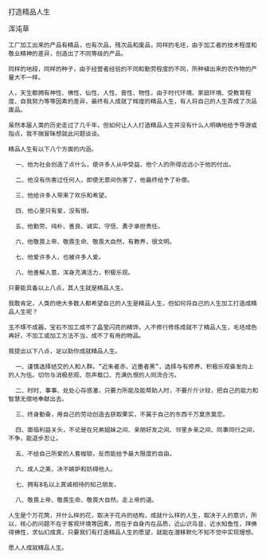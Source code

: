 打造精品人生

浑沌草


    工厂加工出来的产品有精品，也有次品、残次品和废品，同样的毛坯，由于加工者的技术程度和敬业精神的差异，创造出了不同等级的产品。

    同样的地段，同样的种子，由于经营者经验的不同和勤劳程度的不同，所种植出来的农作物的产量大不一样。

    人，天生都拥有神性、佛性、仙性、人性、兽性、物性，由于时代环境、家庭环境、受教育程度、自我努力等等因素的差异，最终有人成就了辉煌的精品人生，有人将自己的人生弄成了次品废品。

    虽然本届人类的历史走过了几千年，但如何让人人打造精品人生并没有什么人明确地给予导游或指点，我不揣冒昧想就此问题谈谈。

    精品人生有以下八个方面的内涵。

      一、他为社会创造了点什么，使许多人从中受益，他个人的所得远远小于他的付出。

      二、他没有伤害过任何人，即使无意间伤害了，他最终给予了补偿。

      三、他给许多人带来了欢乐和希望。

      四、他心里只有爱，没有恨。

      五、他勤劳、纯朴、善良、诚实、守信、勇于承担责任。

      六、他敬畏上帝、敬畏生命、敬畏大自然，有教养，很文明。

      七、他爱许多人，也被许多人爱。

      八、他善解人意，浑身充满活力，积极乐观。

    只要能具备以上八点，其人生就是精品人生。

    我敢肯定，人类的绝大多数人都希望自己的人生是精品人生，但如何将自己的人生加工打造成精品人生呢？

    玉不琢不成器，宝石不加工成不了晶莹闪亮的精饰，人不修行修炼成就不了精品人生，毛坯成色再好，不加工或加工方法不当，成不了有用的物品。

    我提出以下八点，足以助你成就精品人生。

      一、谨慎选择结交的人和人群。“近朱者赤，近墨者黑”，选择与有修养、积极乐观奋发向上的人为伍。切勿与消极悲观、怨声载口、充满仇恨的人同流合污。

      二、时时、事事、处处心存感激，只要力所能及能帮助人时，不要斤斤计较，把自己的能力和智慧无偿地奉献出去。

      三、终身勤奋，用自己的劳动创造去获取果实，不属于自己的东西千万莫贪莫恋。

      四、面临利益关头，不论是在兄弟姐妹之间、亲朋好友之间、邻里乡亲之间、同事同行之间，不争，能退步忍让。

      五、不给自己所爱的人套枷锁，反而能给予最大限度的自由。

      六、成人之美，决不嫉妒和妨碍他人。

      七、拥有8名以上真诚相待的知己朋友。

      八、敬畏上帝、敬畏生命、敬畏大自然。走上帝的道。

    人生是个万花筒，开什么样的花，取决于花卉的结构，成就什么样的人生，取决于人的意识，所以，核心的问题不在于客观环境等因素，而在于自身内在品质，近山识鸟音，近水知鱼性，拜佛得佛性，求仙幻成真，只要我们有打造精品人生的愿望，就能在潜移默化不知不觉中实现理想。

    愿人人成就精品人生。



